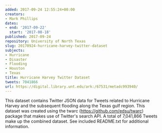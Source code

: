```yaml
---
added: 2017-09-24 12:55:24+00:00
creators:
- Mark Phillips
dates:
- end: '2017-09-22'
  start: '2017-08-18'
published: 2017-09-24
repository: University of North Texas
slug: 20170924-hurricane-harvey-twitter-dataset
subjects:
- Hurricane
- Disaster
- Flooding
- Houston
- Texas
title: Hurricane Harvey Twitter Dataset
tweets: 7041866
url: https://digital.library.unt.edu/ark:/67531/metadc993940/
---
```


This dataset contains Twitter JSON data for Tweets related to Hurricane Harvey and the subsequent flooding along the Texas gulf region. This dataset was created using the twarc (https://github.com/edsu/twarc) package that makes use of Twitter's search API. A total of 7,041,866 Tweets make up the combined dataset. See included README.txt for additional information.
